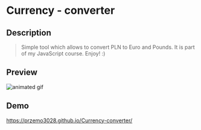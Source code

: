 # Currency - converter

## Description
>Simple tool which allows to convert PLN to Euro and Pounds.
>It is part of my JavaScript course.
>Enjoy! :)

## Preview
![animated gif](https://github.com/Przemo3028/Currency---converter/blob/main/images/animated_gif.gif?raw=true)

## Demo
https://przemo3028.github.io/Currency-converter/
